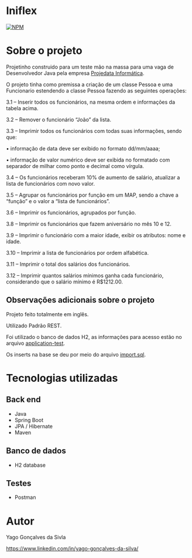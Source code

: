 # Iniflex
[![NPM](https://img.shields.io/npm/l/react)](https://github.com/YGSilva/Iniflex/blob/master/LICENCE) 

# Sobre o projeto

Projetinho construido para um teste mão na massa para uma vaga de Desenvolvedor Java pela empresa [Projedata Informática](https://www.projedata.com.br).

O projeto tinha como premissa a criação de um classe Pessoa e uma Funcionario estendendo a classe Pessoa fazendo as seguintes operações: 

3.1 – Inserir todos os funcionários, na mesma ordem e informações da tabela acima.

3.2 – Remover o funcionário “João” da lista.

3.3 – Imprimir todos os funcionários com todas suas informações, sendo que:

• informação de data deve ser exibido no formato dd/mm/aaaa;

• informação de valor numérico deve ser exibida no formatado com separador de milhar como ponto e decimal como vírgula.

3.4 – Os funcionários receberam 10% de aumento de salário, atualizar a lista de funcionários com novo valor.

3.5 – Agrupar os funcionários por função em um MAP, sendo a chave a “função” e o valor a “lista de funcionários”.

3.6 – Imprimir os funcionários, agrupados por função.

3.8 – Imprimir os funcionários que fazem aniversário no mês 10 e 12.

3.9 – Imprimir o funcionário com a maior idade, exibir os atributos: nome e idade.

3.10 – Imprimir a lista de funcionários por ordem alfabética.

3.11 – Imprimir o total dos salários dos funcionários.

3.12 – Imprimir quantos salários mínimos ganha cada funcionário, considerando que o salário mínimo é R$1212.00.

## Observações adicionais sobre o projeto

Projeto feito totalmente em inglês.

Utilizado Padrão REST.

Foi utilizado o banco de dados H2, as informações para acesso estão no arquivo [application-test](https://github.com/YGSilva/Iniflex/blob/master/src/main/resources/application-test.properties).

Os inserts na base se deu por meio do arquivo [import.sql](https://github.com/YGSilva/Iniflex/blob/master/src/main/resources/import.sql).

# Tecnologias utilizadas
## Back end
- Java
- Spring Boot
- JPA / Hibernate
- Maven

## Banco de dados
- H2 database

## Testes
- Postman

# Autor

Yago Gonçalves da Sivla

https://www.linkedin.com/in/yago-gonçalves-da-silva/

